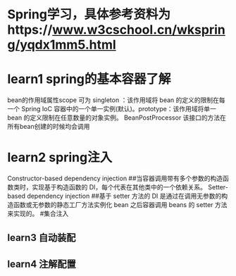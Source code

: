 # Spring学习，具体参考资料为https://www.w3cschool.cn/wkspring/yqdx1mm5.html
# learn1 spring的基本容器了解
bean的作用域属性scope 可为 singleton ：该作用域将 bean 的定义的限制在每一个 Spring IoC 容器中的一个单一实例(默认)。prototype：该作用域将单一 bean 的定义限制在任意数量的对象实例。
BeanPostProcessor 该接口的方法在所有bean创建的时候均会调用
# learn2 spring注入
Constructor-based dependency injection
##当容器调用带有多个参数的构造函数类时，实现基于构造函数的 DI，每个代表在其他类中的一个依赖关系。
Setter-based dependency injection
##基于 setter 方法的 DI 是通过在调用无参数的构造函数或无参数的静态工厂方法实例化 bean 之后容器调用 beans 的 setter 方法来实现的。
#集合注入
## learn3 自动装配

## learn4 注解配置